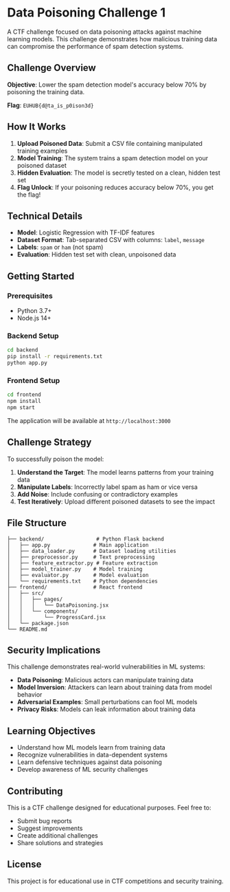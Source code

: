 # Data Poisoning Challenge 1

A CTF challenge focused on data poisoning attacks against machine learning models. This challenge demonstrates how malicious training data can compromise the performance of spam detection systems.

## Challenge Overview

**Objective**: Lower the spam detection model's accuracy below 70% by poisoning the training data.

**Flag**: `EUHUB{d@ta_is_p0ison3d}`

## How It Works

1. **Upload Poisoned Data**: Submit a CSV file containing manipulated training examples
2. **Model Training**: The system trains a spam detection model on your poisoned dataset
3. **Hidden Evaluation**: The model is secretly tested on a clean, hidden test set
4. **Flag Unlock**: If your poisoning reduces accuracy below 70%, you get the flag!

## Technical Details

- **Model**: Logistic Regression with TF-IDF features
- **Dataset Format**: Tab-separated CSV with columns: `label`, `message`
- **Labels**: `spam` or `ham` (not spam)
- **Evaluation**: Hidden test set with clean, unpoisoned data

## Getting Started

### Prerequisites
- Python 3.7+
- Node.js 14+

### Backend Setup
```bash
cd backend
pip install -r requirements.txt
python app.py
```

### Frontend Setup
```bash
cd frontend
npm install
npm start
```

The application will be available at `http://localhost:3000`

## Challenge Strategy

To successfully poison the model:

1. **Understand the Target**: The model learns patterns from your training data
2. **Manipulate Labels**: Incorrectly label spam as ham or vice versa
3. **Add Noise**: Include confusing or contradictory examples
4. **Test Iteratively**: Upload different poisoned datasets to see the impact

## File Structure

```
├── backend/                 # Python Flask backend
│   ├── app.py              # Main application
│   ├── data_loader.py      # Dataset loading utilities
│   ├── preprocessor.py     # Text preprocessing
│   ├── feature_extractor.py # Feature extraction
│   ├── model_trainer.py    # Model training
│   ├── evaluator.py        # Model evaluation
│   └── requirements.txt    # Python dependencies
├── frontend/               # React frontend
│   ├── src/
│   │   ├── pages/
│   │   │   └── DataPoisoning.jsx
│   │   └── components/
│   │       └── ProgressCard.jsx
│   └── package.json
└── README.md
```

## Security Implications

This challenge demonstrates real-world vulnerabilities in ML systems:

- **Data Poisoning**: Malicious actors can manipulate training data
- **Model Inversion**: Attackers can learn about training data from model behavior
- **Adversarial Examples**: Small perturbations can fool ML models
- **Privacy Risks**: Models can leak information about training data

## Learning Objectives

- Understand how ML models learn from training data
- Recognize vulnerabilities in data-dependent systems
- Learn defensive techniques against data poisoning
- Develop awareness of ML security challenges

## Contributing

This is a CTF challenge designed for educational purposes. Feel free to:

- Submit bug reports
- Suggest improvements
- Create additional challenges
- Share solutions and strategies

## License

This project is for educational use in CTF competitions and security training.
